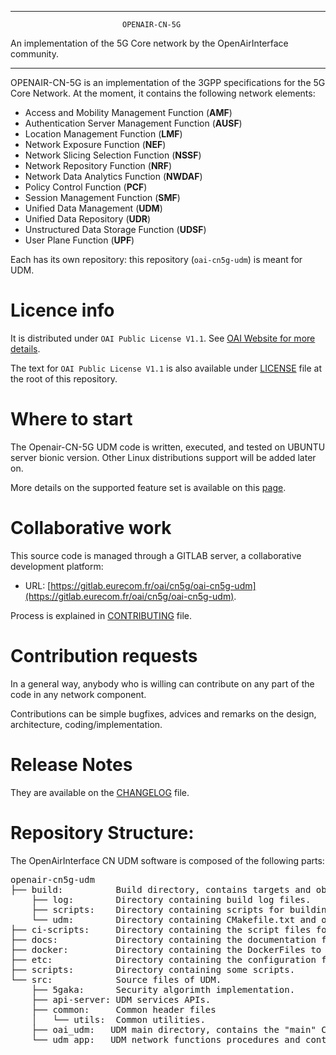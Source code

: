 ------------------------------------------------------------------------------

                             OPENAIR-CN-5G
 An implementation of the 5G Core network by the OpenAirInterface community.

------------------------------------------------------------------------------

OPENAIR-CN-5G is an implementation of the 3GPP specifications for the 5G Core Network.
At the moment, it contains the following network elements:

* Access and Mobility Management Function (**AMF**)
* Authentication Server Management Function (**AUSF**)
* Location Management Function (**LMF**)
* Network Exposure Function (**NEF**)
* Network Slicing Selection Function (**NSSF**)
* Network Repository Function (**NRF**)
* Network Data Analytics Function (**NWDAF**)
* Policy Control Function (**PCF**)
* Session Management Function (**SMF**)
* Unified Data Management (**UDM**)
* Unified Data Repository (**UDR**)
* Unstructured Data Storage Function (**UDSF**)
* User Plane Function (**UPF**)

Each has its own repository: this repository (`oai-cn5g-udm`) is meant for UDM.

# Licence info

It is distributed under `OAI Public License V1.1`.
See [OAI Website for more details](https://www.openairinterface.org/?page_id=698).

The text for `OAI Public License V1.1` is also available under [LICENSE](LICENSE)
file at the root of this repository.

# Where to start

The Openair-CN-5G UDM code is written, executed, and tested on UBUNTU server bionic version.
Other Linux distributions support will be added later on.

More details on the supported feature set is available on this [page](docs/FEATURE_SET.md).

# Collaborative work

This source code is managed through a GITLAB server, a collaborative development platform:

*  URL: [https://gitlab.eurecom.fr/oai/cn5g/oai-cn5g-udm](https://gitlab.eurecom.fr/oai/cn5g/oai-cn5g-udm).

Process is explained in [CONTRIBUTING](CONTRIBUTING.md) file.

# Contribution requests

In a general way, anybody who is willing can contribute on any part of the
code in any network component.

Contributions can be simple bugfixes, advices and remarks on the design,
architecture, coding/implementation.

# Release Notes

They are available on the [CHANGELOG](CHANGELOG.md) file.

# Repository Structure:

The OpenAirInterface CN UDM software is composed of the following parts: 

<pre>
openair-cn5g-udm
├── build:          Build directory, contains targets and object files generated by compilation of network functions. 
    ├── log:        Directory containing build log files.
    ├── scripts:    Directory containing scripts for building network functions.
    └── udm:        Directory containing CMakefile.txt and object files generated by compilation of UDM network function. 
├── ci-scripts:     Directory containing the script files for CI framework.
├── docs:           Directory containing the documentation files.
├── docker:         Directory containing the DockerFiles to build images.
├── etc:            Directory containing the configuration file to be deployed for UDM.
├── scripts:        Directory containing some scripts.
└── src:            Source files of UDM.
    ├── 5gaka:      Security algorimth implementation.
    ├── api-server: UDM services APIs. 
    ├── common:     Common header files
    │   └── utils:  Common utilities.
    ├── oai_udm:   UDM main directory, contains the "main" CMakeLists.txt file.
    └── udm_app:   UDM network functions procedures and contexts.
</pre>
